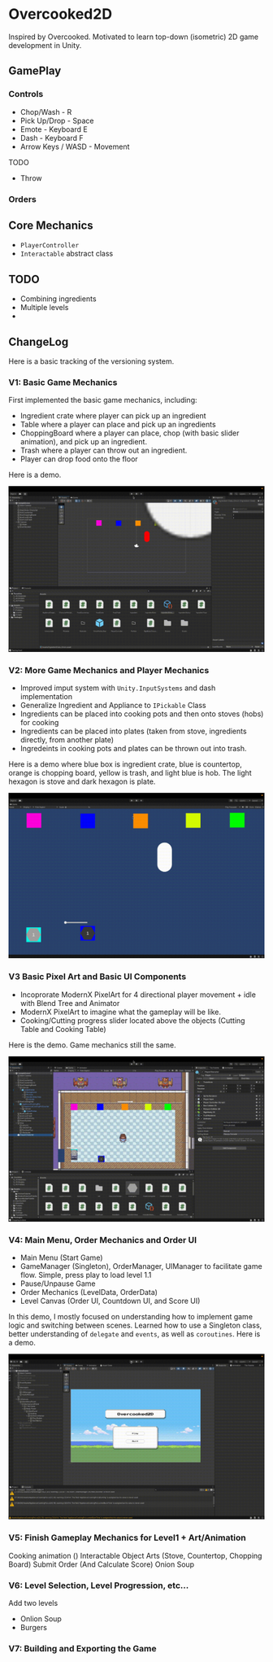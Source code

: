 # Overcooked2D

Inspired by Overcooked. Motivated to learn top-down (isometric) 2D game development in Unity.

## GamePlay
### Controls
- Chop/Wash - R
- Pick Up/Drop - Space
- Emote - Keyboard E
- Dash - Keyboard F
- Arrow Keys / WASD - Movement   

TODO
- Throw

### Orders

## Core Mechanics
- `PlayerController`
- `Interactable` abstract class

## TODO
- Combining ingredients
- Multiple levels
- 

## ChangeLog
Here is a basic tracking of the versioning system.

### V1: Basic Game Mechanics
First implemented the basic game mechanics, including:
- Ingredient crate where player can pick up an ingredient
- Table where a player can place and pick up an ingredients
- ChoppingBoard where a player can place, chop (with basic slider animation), and pick up an ingredient.
- Trash where a player can throw out an ingredient.
- Player can drop food onto the floor

Here is a demo.

![V1](./Docs/overcooked2d_v1.gif)

### V2: More Game Mechanics and Player Mechanics
- Improved imput system with `Unity.InputSystems` and dash implementation
- Generalize Ingredient and Appliance to `IPickable` Class
- Ingredients can be placed into cooking pots and then onto stoves (hobs) for cooking
- Ingredients can be placed into plates (taken from stove, ingredients directly, from another plate)
- Ingredeints in cooking pots and plates can be thrown out into trash.

Here is a demo where blue box is ingredient crate, blue is countertop, orange is chopping board, yellow is trash, and light blue is hob. The light hexagon is stove and dark hexagon is plate.

![V2](./Docs/overcooked2d_v2.gif)

### V3 Basic Pixel Art and Basic UI Components
- Incoprorate ModernX PixelArt for 4 directional player movement + idle with Blend Tree and Animator
- ModernX PixelArt to imagine what the gameplay will be like.
- Cooking/Cutting progress slider located above the objects (Cutting Table and Cooking Table)

Here is the demo. Game mechanics still the same. 

![V3](./Docs/overcooked2d_v3.gif)

### V4: Main Menu, Order Mechanics and Order UI
- Main Menu (Start Game)
- GameManager (Singleton), OrderManager, UIManager to facilitate game flow. Simple, press play to load level 1.1
- Pause/Unpause Game
- Order Mechanics (LevelData, OrderData)
- Level Canvas (Order UI, Countdown UI, and Score UI)

In this demo, I mostly focused on understanding how to implement game logic and switching between scenes. Learned how to use a Singleton class, better understanding of `delegate` and `events`, as well as `coroutines`. Here is a demo.

![](./Docs/overcooked2d_v4.gif)

### V5: Finish Gameplay Mechanics for Level1 + Art/Animation
Cooking animation ()
Interactable Object Arts (Stove, Countertop, Chopping Board)
Submit Order (And Calculate Score)
Onion Soup

### V6: Level Selection, Level Progression, etc...
Add two levels 
- Onlion Soup
- Burgers

### V7: Building and Exporting the Game


